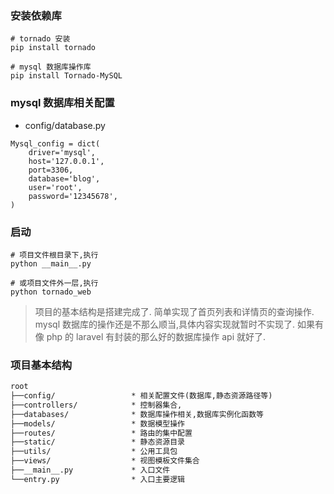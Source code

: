 ### 安装依赖库

```
# tornado 安装
pip install tornado

# mysql 数据库操作库
pip install Tornado-MySQL
```

### mysql 数据库相关配置
- config/database.py

```
Mysql_config = dict(
    driver='mysql',
    host='127.0.0.1',
    port=3306,
    database='blog',
    user='root',
    password='12345678',
)
```

### 启动

```
# 项目文件根目录下,执行
python __main__.py

# 或项目文件外一层,执行
python tornado_web
```

> 项目的基本结构是搭建完成了. 
> 简单实现了首页列表和详情页的查询操作.
> mysql 数据库的操作还是不那么顺当,具体内容实现就暂时不实现了.
> 如果有像 php 的 laravel 有封装的那么好的数据库操作 api 就好了.

### 项目基本结构

```html
root
├──config/                 * 相关配置文件(数据库,静态资源路径等)
├──controllers/            * 控制器集合,
├──databases/              * 数据库操作相关,数据库实例化函数等
├──models/                 * 数据模型操作
├──routes/                 * 路由的集中配置
├──static/                 * 静态资源目录
├──utils/                  * 公用工具包
├──views/                  * 视图模板文件集合
├──__main__.py             * 入口文件
└──entry.py                * 入口主要逻辑
```
